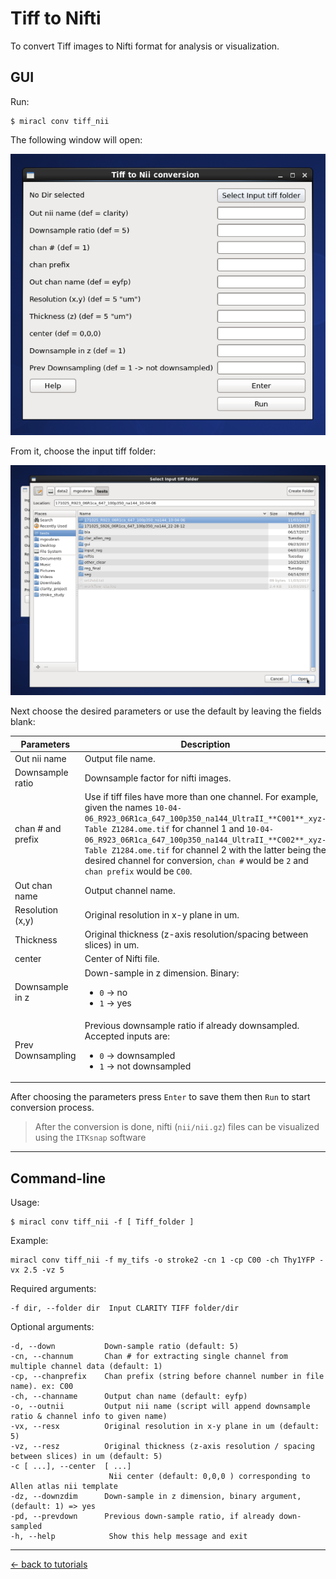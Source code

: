 # Tiff to Nifti

To convert Tiff images to Nifti format for analysis or visualization.

## GUI

Run:

```
$ miracl conv tiff_nii
```

The following window will open:

![](./tiff_to_nii1.png)

From it, choose the input tiff folder:

![](./tiff_to_nii2.png)

Next choose the desired parameters or use the default by leaving the fields blank:

| Parameters | Description | Default |
| ---        | ---         | ---     |
| Out nii name | Output file name. | `clarity` |
| Downsample ratio | Downsample factor for nifti images. | `5` |
| chan # and prefix | Use if tiff files have more than one channel. For example, given the names `10-04-06_R923_06R1ca_647_100p350_na144_UltraII_**C001**_xyz-Table Z1284.ome.tif` for channel 1 and `10-04-06_R923_06R1ca_647_100p350_na144_UltraII_**C002**_xyz-Table Z1284.ome.tif` for channel 2 with the latter being the desired channel for conversion, `chan #` would be `2` and `chan prefix` would be `C00`. | Not invoked if not provided |
| Out chan name | Output channel name. | `eyfp` |
| Resolution (x,y) | Original resolution in x-y plane in um. | `5` |
| Thickness | Original thickness (z-axis resolution/spacing between slices) in um. | `5` |
| center | Center of Nifti file. | `0 0 0` |
| Downsample in z | Down-sample in z dimension. Binary:<ul><li>`0` -> no</li><li>`1` -> yes</li></ul> | `1` |
| Prev Downsampling | Previous downsample ratio if already downsampled. Accepted inputs are:<ul><li>`0` -> downsampled</li><li>`1` -> not downsampled</li></ul> | `1` |

After choosing the parameters press `Enter` to save them then `Run` to start 
conversion process.

> After the conversion is done, nifti (`nii/nii.gz`) files can be visualized 
using the `ITKsnap` software

---

## Command-line

Usage:

```
$ miracl conv tiff_nii -f [ Tiff_folder ]
```

Example:

```
miracl conv tiff_nii -f my_tifs -o stroke2 -cn 1 -cp C00 -ch Thy1YFP -vx 2.5 -vz 5
```

Required arguments:

```
-f dir, --folder dir  Input CLARITY TIFF folder/dir
```

Optional arguments:

```
-d, --down           Down-sample ratio (default: 5)
-cn, --channum       Chan # for extracting single channel from multiple channel data (default: 1)
-cp, --chanprefix    Chan prefix (string before channel number in file name). ex: C00
-ch, --channame      Output chan name (default: eyfp)
-o, --outnii         Output nii name (script will append downsample ratio & channel info to given name)
-vx, --resx          Original resolution in x-y plane in um (default: 5)
-vz, --resz          Original thickness (z-axis resolution / spacing between slices) in um (default: 5)
-c [ ...], --center  [ ...]
                      Nii center (default: 0,0,0 ) corresponding to Allen atlas nii template
-dz, --downzdim      Down-sample in z dimension, binary argument, (default: 1) => yes
-pd, --prevdown      Previous down-sample ratio, if already down-sampled
-h, --help            Show this help message and exit
```

---

[<- back to tutorials](../../../tutorials.md)
